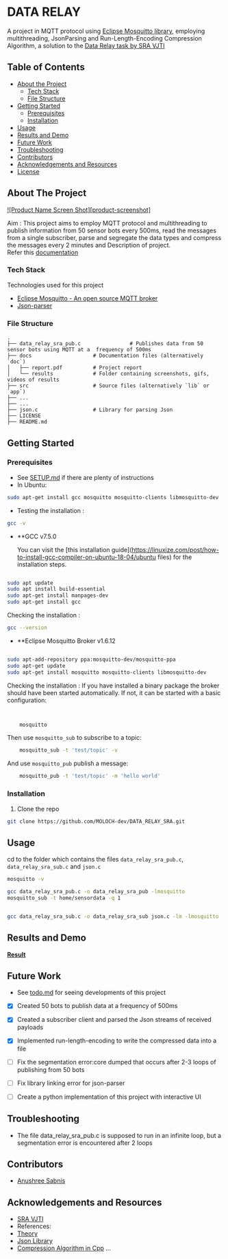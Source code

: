  

# DATA RELAY
A project in MQTT protocol using [Eclipse Mosquitto library](https://github.com/eclipse/mosquitto), employing multithreading, JsonParsing and Run-Length-Encoding Compression Algorithm, a solution to the [Data Relay task by SRA VJTI](https://github.com/SRA-VJTI/practice-assignments/blob/master/Data-Relay/data-relay.md)


<!-- TABLE OF CONTENTS -->
## Table of Contents

* [About the Project](#about-the-project)
  * [Tech Stack](#tech-stack)
  * [File Structure](#file-structure)
* [Getting Started](#getting-started)
  * [Prerequisites](#prerequisites)
  * [Installation](#installation)
* [Usage](#usage)
* [Results and Demo](#results-and-demo)
* [Future Work](#future-work)
* [Troubleshooting](#troubleshooting)
* [Contributors](#contributors)
* [Acknowledgements and Resources](#acknowledgements-and-resources)
* [License](#license)


<!-- ABOUT THE PROJECT -->
## About The Project
[![Product Name Screen Shot][product-screenshot]](https://example.com)  

Aim : This project aims to employ MQTT protocol and multithreading to publish information from 50 sensor bots every 500ms, read the messages from a single subscriber, parse and segregate the data types and compress the messages every 2 minutes
and Description of project.  
Refer this [documentation](https://link/to/report/)

### Tech Stack
Technologies used for this project
* [Eclipse Mosquitto - An open source MQTT broker](https://mosquitto.org/)
* [Json-parser](https://github.com/udp/json-parser)

### File Structure
    .
    ├── data_relay_sra_pub.c                # Publishes data from 50 sensor bots using MQTT at a  frequency of 500ms
    ├── docs                    # Documentation files (alternatively `doc`)
    │   ├── report.pdf          # Project report
    │   └── results             # Folder containing screenshots, gifs, videos of results
    ├── src                     # Source files (alternatively `lib` or `app`)
    ├── ...
    ├── ...
    ├── json.c                  # Library for parsing Json
    ├── LICENSE
    ├── README.md 

    

<!-- GETTING STARTED -->
## Getting Started

### Prerequisites

* See [SETUP.md](https://link/to/setup.md) if there are plenty of instructions
* In Ubuntu:
```sh
sudo apt-get install gcc mosquitto mosquitto-clients libmosquitto-dev
```
* Testing the installation :
```sh
gcc -v
```

* **GCC v7.5.0

  You can visit the [this installation guide](https://linuxize.com/post/how-to-install-gcc-compiler-on-ubuntu-18-04/ubuntu files) for the installation steps.
  
 
```sh

sudo apt update
sudo apt install build-essential
sudo apt-get install manpages-dev
sudo apt-get install gcc
```

  Checking the installation :

  ```sh
  gcc --version
  ```

* **Eclipse Mosquitto Broker v1.6.12
```sh

sudo apt-add-repository ppa:mosquitto-dev/mosquitto-ppa
sudo apt-get update
sudo apt-get install mosquitto mosquitto-clients libmosquitto-dev
  ```

Checking the installation : 
If you have installed a binary package the broker should have been started
automatically. If not, it can be started with a basic configuration:

```sh


    mosquitto
```
Then use `mosquitto_sub` to subscribe to a topic:
```sh
    mosquitto_sub -t 'test/topic' -v
```
And use `mosquitto_pub` publish a message:
```sh
    mosquitto_pub -t 'test/topic' -m 'hello world'

```


### Installation
1. Clone the repo
```sh
git clone https://github.com/MOLOCH-dev/DATA_RELAY_SRA.git
```


<!-- USAGE EXAMPLES -->
## Usage

cd to the folder which contains the files `data_relay_sra_pub.c`, `data_relay_sra_sub.c` and `json.c`
```sh
mosquitto -v
```
```sh
gcc data_relay_sra_pub.c -o data_relay_sra_pub -lmosquitto
mosquitto_sub -t home/sensordata -q 1

```
```sh

gcc data_relay_sra_sub.c -o data_relay_sra_sub json.c -lm -lmosquitto
```

<!-- RESULTS AND DEMO -->
## Results and Demo
  
[**Result**](https://drive.google.com/file/d/1vu0kHFow-P4ALGTotDlIIeDD5RTnYyN4/view?usp=sharing)  




<!-- FUTURE WORK -->
## Future Work
* See [todo.md](https://todo.md) for seeing developments of this project
- [x] Created 50 bots to publish data at a frequency of 500ms
- [x] Created a subscriber client and parsed the Json streams of received payloads
- [x] Implemented run-length-encoding to write the compressed data into a file
- [ ] Fix the segmentation error:core dumped that occurs after 2-3 loops of publishing from 50 bots
- [ ] Fix library linking error for json-parser
- [ ] Create a python implementation of this project with interactive UI


<!-- TROUBLESHOOTING -->
## Troubleshooting
* The file data_relay_sra_pub.c is supposed to run in an infinite loop, but a segmentation error is encountered after 2 loops


<!-- CONTRIBUTORS -->
## Contributors

* [Anushree Sabnis](https://github.com/MOLOCH-dev)



<!-- ACKNOWLEDGEMENTS AND REFERENCES -->
## Acknowledgements and Resources
* [SRA VJTI](http://sra.vjti.info/)  
* References:
* [Theory](https://www.hivemq.com/mqtt-essentials/)
* [Json Library](https://github.com/udp/json-parser/blob/master/json.h)
* [Compression Algorithm in Cpp](https://www.geeksforgeeks.org/run-length-encoding/)
...


<!-- LICENSE -->

